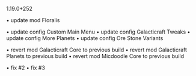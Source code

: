 1.19.0+252

• update mod Floralis

• update config Custom Main Menu
• update config Galacticraft Tweaks
• update config More Planets
• update config Ore Stone Variants

• revert mod Galacticraft Core to previous build
• revert mod Galacticraft Planets to previous build
• revert mod Micdoodle Core to previous build

• fix #2
• fix #3
